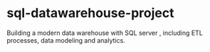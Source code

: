 # sql-datawarehouse-project
Building a modern data warehouse with SQL server , including ETL processes, data modeling and analytics.
